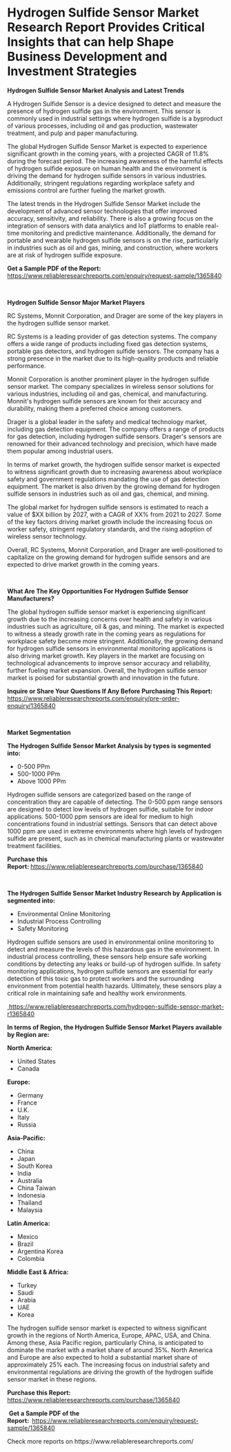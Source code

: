 <p><h1>Hydrogen Sulfide Sensor Market Research Report Provides Critical Insights that can help Shape Business Development and Investment Strategies</h1></p><p><strong>Hydrogen Sulfide Sensor Market Analysis and Latest Trends</strong></p>
<p><p>A Hydrogen Sulfide Sensor is a device designed to detect and measure the presence of hydrogen sulfide gas in the environment. This sensor is commonly used in industrial settings where hydrogen sulfide is a byproduct of various processes, including oil and gas production, wastewater treatment, and pulp and paper manufacturing.</p><p>The global Hydrogen Sulfide Sensor Market is expected to experience significant growth in the coming years, with a projected CAGR of 11.8% during the forecast period. The increasing awareness of the harmful effects of hydrogen sulfide exposure on human health and the environment is driving the demand for hydrogen sulfide sensors in various industries. Additionally, stringent regulations regarding workplace safety and emissions control are further fueling the market growth.</p><p>The latest trends in the Hydrogen Sulfide Sensor Market include the development of advanced sensor technologies that offer improved accuracy, sensitivity, and reliability. There is also a growing focus on the integration of sensors with data analytics and IoT platforms to enable real-time monitoring and predictive maintenance. Additionally, the demand for portable and wearable hydrogen sulfide sensors is on the rise, particularly in industries such as oil and gas, mining, and construction, where workers are at risk of hydrogen sulfide exposure.</p></p>
<p><strong>Get a Sample PDF of the Report:&nbsp;</strong> <a href="https://www.reliableresearchreports.com/enquiry/request-sample/1365840">https://www.reliableresearchreports.com/enquiry/request-sample/1365840</a></p>
<p>&nbsp;</p>
<p><strong>Hydrogen Sulfide Sensor Major Market Players</strong></p>
<p><p>RC Systems, Monnit Corporation, and Drager are some of the key players in the hydrogen sulfide sensor market.</p><p>RC Systems is a leading provider of gas detection systems. The company offers a wide range of products including fixed gas detection systems, portable gas detectors, and hydrogen sulfide sensors. The company has a strong presence in the market due to its high-quality products and reliable performance.</p><p>Monnit Corporation is another prominent player in the hydrogen sulfide sensor market. The company specializes in wireless sensor solutions for various industries, including oil and gas, chemical, and manufacturing. Monnit's hydrogen sulfide sensors are known for their accuracy and durability, making them a preferred choice among customers.</p><p>Drager is a global leader in the safety and medical technology market, including gas detection equipment. The company offers a range of products for gas detection, including hydrogen sulfide sensors. Drager's sensors are renowned for their advanced technology and precision, which have made them popular among industrial users.</p><p>In terms of market growth, the hydrogen sulfide sensor market is expected to witness significant growth due to increasing awareness about workplace safety and government regulations mandating the use of gas detection equipment. The market is also driven by the growing demand for hydrogen sulfide sensors in industries such as oil and gas, chemical, and mining.</p><p>The global market for hydrogen sulfide sensors is estimated to reach a value of $XX billion by 2027, with a CAGR of XX% from 2021 to 2027. Some of the key factors driving market growth include the increasing focus on worker safety, stringent regulatory standards, and the rising adoption of wireless sensor technology.</p><p>Overall, RC Systems, Monnit Corporation, and Drager are well-positioned to capitalize on the growing demand for hydrogen sulfide sensors and are expected to drive market growth in the coming years.</p></p>
<p>&nbsp;</p>
<p><strong>What Are The Key Opportunities For Hydrogen Sulfide Sensor Manufacturers?</strong></p>
<p><p>The global hydrogen sulfide sensor market is experiencing significant growth due to the increasing concerns over health and safety in various industries such as agriculture, oil & gas, and mining. The market is expected to witness a steady growth rate in the coming years as regulations for workplace safety become more stringent. Additionally, the growing demand for hydrogen sulfide sensors in environmental monitoring applications is also driving market growth. Key players in the market are focusing on technological advancements to improve sensor accuracy and reliability, further fueling market expansion. Overall, the hydrogen sulfide sensor market is poised for substantial growth and innovation in the future.</p></p>
<p><strong>Inquire or Share Your Questions If Any Before Purchasing This Report:</strong> <a href="https://www.reliableresearchreports.com/enquiry/pre-order-enquiry/1365840">https://www.reliableresearchreports.com/enquiry/pre-order-enquiry/1365840</a></p>
<p>&nbsp;</p>
<p><strong>Market Segmentation</strong></p>
<p><strong>The Hydrogen Sulfide Sensor Market Analysis by types is segmented into:</strong></p>
<p><ul><li>0-500 PPm</li><li>500-1000 PPm</li><li>Above 1000 PPm</li></ul></p>
<p><p>Hydrogen sulfide sensors are categorized based on the range of concentration they are capable of detecting. The 0-500 ppm range sensors are designed to detect low levels of hydrogen sulfide, suitable for indoor applications. 500-1000 ppm sensors are ideal for medium to high concentrations found in industrial settings. Sensors that can detect above 1000 ppm are used in extreme environments where high levels of hydrogen sulfide are present, such as in chemical manufacturing plants or wastewater treatment facilities.</p></p>
<p><strong>Purchase this Report:&nbsp;</strong><a href="https://www.reliableresearchreports.com/purchase/1365840">https://www.reliableresearchreports.com/purchase/1365840</a></p>
<p>&nbsp;</p>
<p><strong>The Hydrogen Sulfide Sensor Market Industry Research by Application is segmented into:</strong></p>
<p><ul><li>Environmental Online Monitoring</li><li>Industrial Process Controlling</li><li>Safety Monitoring</li></ul></p>
<p><p>Hydrogen sulfide sensors are used in environmental online monitoring to detect and measure the levels of this hazardous gas in the environment. In industrial process controlling, these sensors help ensure safe working conditions by detecting any leaks or build-up of hydrogen sulfide. In safety monitoring applications, hydrogen sulfide sensors are essential for early detection of this toxic gas to protect workers and the surrounding environment from potential health hazards. Ultimately, these sensors play a critical role in maintaining safe and healthy work environments.</p></p>
<p><a href="https://www.reliableresearchreports.com/hydrogen-sulfide-sensor-market-r1365840">&nbsp;https://www.reliableresearchreports.com/hydrogen-sulfide-sensor-market-r1365840</a></p>
<p><strong>In terms of Region, the Hydrogen Sulfide Sensor Market Players available by Region are:</strong></p>
<p>
    <p> <strong> North America: </strong>
        <ul>
            <li>United States</li>
            <li>Canada</li>
        </ul>
        </p> 
    <p> <strong> Europe: </strong>
        <ul>
            <li>Germany</li>
            <li>France</li>
            <li>U.K.</li>
            <li>Italy</li>
            <li>Russia</li>
        </ul>
        </p> 
    <p> <strong> Asia-Pacific: </strong>
        <ul>
            <li>China</li>
            <li>Japan</li>
            <li>South Korea</li>
            <li>India</li>
            <li>Australia</li>
            <li>China Taiwan</li>
            <li>Indonesia</li>
            <li>Thailand</li>
            <li>Malaysia</li>
        </ul>
        </p> 
    <p> <strong> Latin America: </strong>
        <ul>
            <li>Mexico</li>
            <li>Brazil</li>
            <li>Argentina Korea</li>
            <li>Colombia</li>
        </ul>
        </p> 
    <p> <strong> Middle East & Africa: </strong>
        <ul>
            <li>Turkey</li>
            <li>Saudi</li>
            <li>Arabia</li>
            <li>UAE</li>
            <li>Korea</li>
        </ul>
    </p>
    </p>
<p><p>The hydrogen sulfide sensor market is expected to witness significant growth in the regions of North America, Europe, APAC, USA, and China. Among these, Asia Pacific region, particularly China, is anticipated to dominate the market with a market share of around 35%. North America and Europe are also expected to hold a substantial market share of approximately 25% each. The increasing focus on industrial safety and environmental regulations are driving the growth of the hydrogen sulfide sensor market in these regions.</p></p>
<p><strong>Purchase this Report: </strong><a href="https://www.reliableresearchreports.com/purchase/1365840">https://www.reliableresearchreports.com/purchase/1365840</a></p>
<p>&nbsp;<strong>Get a Sample PDF of the Report:&nbsp;&nbsp;</strong><a href="https://www.reliableresearchreports.com/enquiry/request-sample/1365840">https://www.reliableresearchreports.com/enquiry/request-sample/1365840</a></p>
<p><strong></strong></p>
<p>Check more reports on https://www.reliableresearchreports.com/</p>